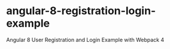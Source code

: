 # angular-8-registration-login-example

Angular 8 User Registration and Login Example with Webpack 4

